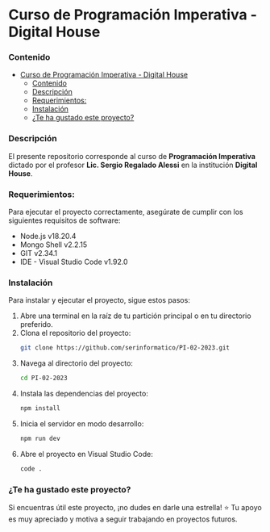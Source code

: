 # Curso de Programación Imperativa - Digital House


### Contenido
- [Curso de Programación Imperativa - Digital House](#curso-de-programación-imperativa---digital-house)
    - [Contenido](#contenido)
    - [Descripción](#descripción)
    - [Requerimientos:](#requerimientos)
    - [Instalación](#instalación)
    - [¿Te ha gustado este proyecto?](#te-ha-gustado-este-proyecto)


### Descripción
El presente repositorio corresponde al curso de **Programación Imperativa** dictado por el profesor **Lic. Sergio Regalado Alessi** en la institución **Digital House**.


### Requerimientos:
Para ejecutar el proyecto correctamente, asegúrate de cumplir con los siguientes requisitos de software:
- Node.js v18.20.4
- Mongo Shell v2.2.15
- GIT v2.34.1
- IDE - Visual Studio Code v1.92.0


### Instalación
Para instalar y ejecutar el proyecto, sigue estos pasos:
1. Abre una terminal en la raíz de tu partición principal o en tu directorio preferido.
2. Clona el repositorio del proyecto:
    ``` sh
    git clone https://github.com/serinformatico/PI-02-2023.git
    ```
3. Navega al directorio del proyecto:
    ``` sh
    cd PI-02-2023
    ```
4. Instala las dependencias del proyecto:
    ``` sh
    npm install
    ```
5. Inicia el servidor en modo desarrollo:
    ``` sh
    npm run dev
    ```
6. Abre el proyecto en Visual Studio Code:
    ``` sh
    code .
    ```

### ¿Te ha gustado este proyecto?
Si encuentras útil este proyecto, ¡no dudes en darle una estrella! ⭐ Tu apoyo es muy apreciado y motiva a seguir trabajando en proyectos futuros.
